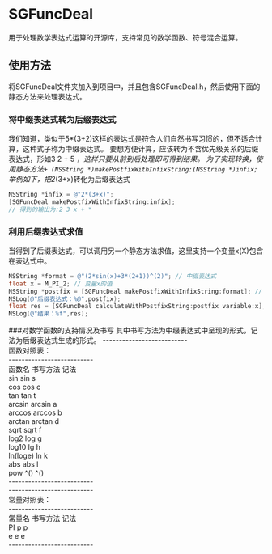 # SGFuncDeal
用于处理数学表达式运算的开源库，支持常见的数学函数、符号混合运算。

## 使用方法
将SGFuncDeal文件夹加入到项目中，并且包含SGFuncDeal.h，然后使用下面的静态方法来处理表达式。
### 将中缀表达式转为后缀表达式
我们知道，类似于5*(3+2)这样的表达式是符合人们自然书写习惯的，但不适合计算，这种式子称为中缀表达式。
要想方便计算，应该转为不含优先级关系的后缀表达式，形如3 2 + 5 *，这样只要从前到后处理即可得到结果。
为了实现转换，使用静态方法`+ (NSString *)makePostfixWithInfixString:(NSString *)infix;`
举例如下，把2*(3+x)转化为后缀表达式
```Objective-C
NSString *infix = @"2*(3+x)";
[SGFuncDeal makePostfixWithInfixString:infix];
// 得到的输出为:2 3 x + *
```

### 利用后缀表达式求值
当得到了后缀表达式，可以调用另一个静态方法求值，这里支持一个变量x(X)包含在表达式中。
```Objective-C
NSString *format = @"(2*sin(x)+3*(2+1))^(2)"; // 中缀表达式
float x = M_PI_2; // 变量x的值
NSString *postfix = [SGFuncDeal makePostfixWithInfixString:format]; // 得到后缀表达式
NSLog(@"后缀表达式：%@",postfix);
float res = [SGFuncDeal calculateWithPostfixString:postfix variable:x]; // 计算结果
NSLog(@"结果：%f",res);
```

###对数学函数的支持情况及书写
其中书写方法为中缀表达式中呈现的形式，记法为后缀表达式生成的形式。
 -------------------------- </br>
         函数对照表：</br>
 --------------------------</br>
 函数名     书写方法     记法</br>
 sin       sin         s </br>
 cos       cos         c</br>
 tan       tan         t</br>
 arcsin    arcsin      a</br>
 arccos    arccos      b</br>
 arctan    arctan      d</br>
 sqrt      sqrt        f</br>
 log2      log         g</br>
 log10     lg          h</br>
 ln(loge)  ln          k</br>
 abs       abs         l</br>
 pow       ^()         ^()</br>
 --------------------------</br>
 --------------------------</br>
         常量对照表：</br>
 --------------------------</br>
 常量名     书写方法     记法</br>
 PI        p           p</br>
 e         e           e</br>
 --------------------------</br>
